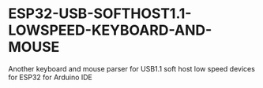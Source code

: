# ESP32-USB-SOFTHOST1.1-LOWSPEED-KEYBOARD-AND-MOUSE
Another keyboard and mouse parser for USB1.1 soft host low speed devices for ESP32 for Arduino IDE 
